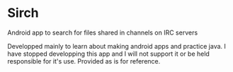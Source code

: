 # Sirch
Android app to search for files shared in channels on IRC servers

Developped mainly to learn about making android apps and practice java.
I have stopped developping this app and I will not support it or be held responsible for it's use.
Provided as is for reference.
